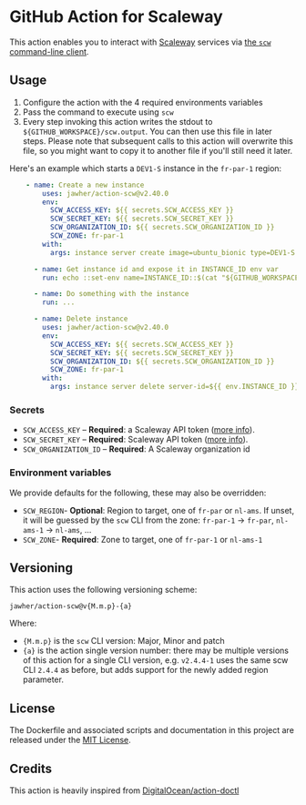 # GitHub Action for Scaleway

This action enables you to interact with [Scaleway](https://www.scaleway.com/) services via [the `scw` command-line client](https://github.com/scaleway/scaleway-cli/).

## Usage

1. Configure the action with the 4 required environments variables
2. Pass the command to execute using `scw`
3. Every step invoking this action writes the stdout to `${GITHUB_WORKSPACE}/scw.output`. You can then use this file in later steps. Please note that subsequent calls to this action will overwrite this file, so you might want to copy it to another file if you'll still need it later.

Here's an example which starts a `DEV1-S` instance in the `fr-par-1` region:

```yaml
    - name: Create a new instance
        uses: jawher/action-scw@v2.40.0
        env:
          SCW_ACCESS_KEY: ${{ secrets.SCW_ACCESS_KEY }}
          SCW_SECRET_KEY: ${{ secrets.SCW_SECRET_KEY }}
          SCW_ORGANIZATION_ID: ${{ secrets.SCW_ORGANIZATION_ID }}
          SCW_ZONE: fr-par-1
        with:
          args: instance server create image=ubuntu_bionic type=DEV1-S name=workhorse tags.0=temp tags.1=workhorse --wait -o=json

      - name: Get instance id and expose it in INSTANCE_ID env var
        run: echo ::set-env name=INSTANCE_ID::$(cat "${GITHUB_WORKSPACE}/scw.output" | jq -r '.id')

      - name: Do something with the instance
        run: ...

      - name: Delete instance
        uses: jawher/action-scw@v2.40.0
        env:
          SCW_ACCESS_KEY: ${{ secrets.SCW_ACCESS_KEY }}
          SCW_SECRET_KEY: ${{ secrets.SCW_SECRET_KEY }}
          SCW_ORGANIZATION_ID: ${{ secrets.SCW_ORGANIZATION_ID }}
          SCW_ZONE: fr-par-1
        with:
          args: instance server delete server-id=${{ env.INSTANCE_ID }} with-ip=true force-shutdown=true
```

### Secrets

- `SCW_ACCESS_KEY` – **Required**: a Scaleway API token ([more info](https://www.scaleway.com/en/docs/generate-an-api-token/)).
- `SCW_SECRET_KEY` – **Required**: Scaleway API token ([more info](https://www.scaleway.com/en/docs/generate-an-api-token/)).
- `SCW_ORGANIZATION_ID` – **Required**: A Scaleway organization id

### Environment variables

We provide defaults for the following, these may also be overridden:

- `SCW_REGION`- **Optional**: Region to target, one of `fr-par` or `nl-ams`. If unset, it will be guessed by the `scw` CLI from the zone: `fr-par-1` -> `fr-par`, `nl-ams-1` -> `nl-ams`, ...
- `SCW_ZONE`- **Required**: Zone to target, one of `fr-par-1` or `nl-ams-1`

## Versioning

This action uses the following versioning scheme:

```
jawher/action-scw@v{M.m.p}-{a}
```

Where:

* `{M.m.p}` is the `scw` CLI version: Major, Minor and patch
* `{a}` is the action single version number: there may be multiple versions of this action for a single CLI version, e.g. `v2.4.4-1` uses the same scw CLI `2.4.4` as before, but adds support for the newly added region parameter.

## License

The Dockerfile and associated scripts and documentation in this project are released under the [MIT License](LICENSE).

## Credits

This action is heavily inspired from [DigitalOcean/action-doctl](https://github.com/digitalocean/action-doctl)
